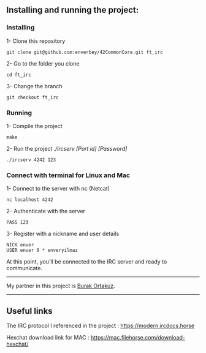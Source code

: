 ## Installing and running the project:

### Installing
1- Clone this repository
```
git clone git@github.com:enverbey/42CommonCore.git ft_irc
```

2- Go to the folder you clone
```
cd ft_irc
```

3- Change the branch
```
git checkout ft_irc
```
### Running
1- Compile the project
```
make
```

2- Run the project *./ircserv [Port id] [Password]*
```
./ircserv 4242 123
```

### Connect with terminal for Linux and Mac
1- Connect to the server with nc (Netcat)
```
nc localhost 4242 
```
2- Authenticate with the server
```
PASS 123
```
3- Register with a nickname and user details
```
NICK enver
USER enver 0 * enveryilmaz
```
At this point, you'll be connected to the IRC server and ready to communicate.

---

My partner in this project is [Burak Ortakuz](https://github.com/BurakOrtakuz).

---

## Useful links
The IRC protocol I referenced in the project : https://modern.ircdocs.horse

Hexchat download link for MAC : https://mac.filehorse.com/download-hexchat/
